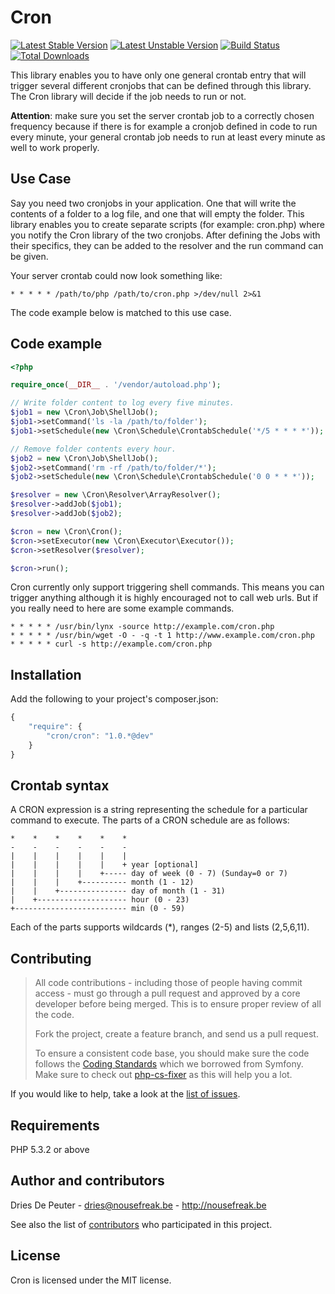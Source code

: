 Cron
====
 [![Latest Stable Version](https://poser.pugx.org/cron/cron/v/stable.png)](https://packagist.org/packages/cron/cron)
 [![Latest Unstable Version](https://poser.pugx.org/cron/cron/v/unstable.png)](//packagist.org/packages/cron/cron)
 [![Build Status](https://secure.travis-ci.org/NoUseFreak/Cron.png)](https://travis-ci.org/NoUseFreak/Cron)
 [![Total Downloads](https://poser.pugx.org/cron/cron/downloads.png)](https://packagist.org/packages/cron/cron)

This library enables you to have only one general crontab entry that will trigger several different cronjobs that can be
defined through this library. The Cron library will decide if the job needs to run or not.

**Attention**: make sure you set the server crontab job to a correctly chosen frequency because if there is for example
a cronjob defined in code to run every minute, your general crontab job needs to run at least every minute as well to
work properly.

Use Case
--------

Say you need two cronjobs in your application. One that will write the contents of a folder to a log file, and one that
will empty the folder. This library enables you to create separate scripts (for example: cron.php) where you notify
the Cron library of the two cronjobs. After defining the Jobs with their specifics, they can be added to the resolver and
the run command can be given.

Your server crontab could now look something like:
```
* * * * * /path/to/php /path/to/cron.php >/dev/null 2>&1
```

The code example below is matched to this use case.

Code example
------------

```php
<?php

require_once(__DIR__ . '/vendor/autoload.php');

// Write folder content to log every five minutes.
$job1 = new \Cron\Job\ShellJob();
$job1->setCommand('ls -la /path/to/folder');
$job1->setSchedule(new \Cron\Schedule\CrontabSchedule('*/5 * * * *'));

// Remove folder contents every hour.
$job2 = new \Cron\Job\ShellJob();
$job2->setCommand('rm -rf /path/to/folder/*');
$job2->setSchedule(new \Cron\Schedule\CrontabSchedule('0 0 * * *'));

$resolver = new \Cron\Resolver\ArrayResolver();
$resolver->addJob($job1);
$resolver->addJob($job2);

$cron = new \Cron\Cron();
$cron->setExecutor(new \Cron\Executor\Executor());
$cron->setResolver($resolver);

$cron->run();
```

Cron currently only support triggering shell commands. This means you can trigger anything although it is highly encouraged
not to call web urls. But if you really need to here are some example commands.

```
* * * * * /usr/bin/lynx -source http://example.com/cron.php
* * * * * /usr/bin/wget -O - -q -t 1 http://www.example.com/cron.php
* * * * * curl -s http://example.com/cron.php
```

Installation
------------

Add the following to your project's composer.json:

```javascript
{
    "require": {
        "cron/cron": "1.0.*@dev"
    }
}
```

Crontab syntax
--------------

A CRON expression is a string representing the schedule for a particular command to execute.  The parts of a CRON schedule are as follows:

    *    *    *    *    *    *
    -    -    -    -    -    -
    |    |    |    |    |    |
    |    |    |    |    |    + year [optional]
    |    |    |    |    +----- day of week (0 - 7) (Sunday=0 or 7)
    |    |    |    +---------- month (1 - 12)
    |    |    +--------------- day of month (1 - 31)
    |    +-------------------- hour (0 - 23)
    +------------------------- min (0 - 59)

Each of the parts supports wildcards (*), ranges (2-5) and lists (2,5,6,11).

Contributing
------------

> All code contributions - including those of people having commit access - must
> go through a pull request and approved by a core developer before being
> merged. This is to ensure proper review of all the code.
>
> Fork the project, create a feature branch, and send us a pull request.
>
> To ensure a consistent code base, you should make sure the code follows
> the [Coding Standards](http://symfony.com/doc/2.0/contributing/code/standards.html)
> which we borrowed from Symfony.
> Make sure to check out [php-cs-fixer](https://github.com/fabpot/PHP-CS-Fixer) as this will help you a lot.

If you would like to help, take a look at the [list of issues](http://github.com/NoUseFreak/Cron/issues).

Requirements
------------

PHP 5.3.2 or above

Author and contributors
-----------------------

Dries De Peuter - <dries@nousefreak.be> - <http://nousefreak.be>

See also the list of [contributors](https://github.com/NoUseFreak/Cron/contributors) who participated in this project.

License
-------

Cron is licensed under the MIT license.

